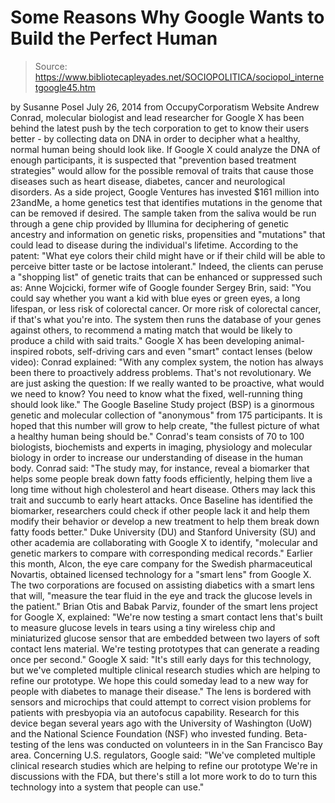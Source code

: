 # Some Reasons Why Google Wants to Build the Perfect Human

> Source: https://www.bibliotecapleyades.net/SOCIOPOLITICA/sociopol_internetgoogle45.htm

by Susanne Posel
July 26, 2014
from
OccupyCorporatism Website
Andrew Conrad, molecular biologist and
lead researcher for
Google X has
been behind the latest push by the tech corporation to get to know their
users better - by collecting data on DNA in order to decipher what a
healthy, normal human being should look like.
If Google X could analyze the DNA of enough
participants, it is suspected that "prevention based treatment strategies"
would allow for the possible removal of traits that cause those diseases
such as heart disease, diabetes, cancer and neurological disorders.
As a side project, Google Ventures has
invested $161
million into 23andMe, a home genetics test that identifies mutations in the
genome that can be removed if desired.
The sample taken from the saliva would be run
through a
gene chip provided by Illumina for deciphering of genetic ancestry and
information on genetic risks, propensities and "mutations" that could lead
to disease during the individual's lifetime.
According to the patent:
"What eye colors their child might have or
if their child will be able to perceive bitter taste or be lactose
intolerant."
Indeed, the clients can peruse a "shopping list"
of genetic traits that can be enhanced or suppressed such as:
Anne Wojcicki, former wife of Google founder
Sergey Brin, said:
"You could say whether you want a kid with
blue eyes or green eyes, a long lifespan, or less risk of colorectal
cancer. Or more risk of colorectal cancer, if that's what you're into.
The system then runs the database of your
genes against others, to recommend a mating match that would be likely
to produce a child with said traits."
Google X has
been developing animal-inspired
robots, self-driving cars and even "smart" contact lenses (below
video):
Conrad
explained:
"With any complex system, the notion has
always been there to proactively address problems. That's not
revolutionary.
We are just asking the question: If we really wanted to
be proactive, what would we need to know? You need to know what the
fixed, well-running thing should look like."
The Google Baseline Study project (BSP) is a
ginormous genetic and molecular collection of "anonymous" from 175
participants. It is hoped that this number will grow to help create,
"the fullest picture of what a healthy human
being should be."
Conrad's team consists of 70 to 100 biologists,
biochemists and experts in imaging, physiology and molecular biology in
order to increase our understanding of disease in the human body.
Conrad said:
"The study may, for instance,
reveal a biomarker that helps some people break down fatty foods
efficiently, helping them live a long time without high cholesterol and
heart disease.
Others may lack this trait and succumb to
early heart attacks. Once Baseline has identified the biomarker,
researchers could check if other people lack it and help them modify
their behavior or develop a new treatment to help them break down fatty
foods better."
Duke University (DU) and Stanford University
(SU) and other academia are
collaborating with Google X to identify,
"molecular and genetic markers to compare
with corresponding medical records."
Earlier this month, Alcon, the eye care company
for the Swedish pharmaceutical Novartis, obtained
licensed technology for a "smart lens" from Google X.
The two corporations are focused on
assisting diabetics with a smart lens that will,
"measure the tear fluid
in the eye and track the glucose levels in the patient."
Brian Otis and Babak Parviz, founder of the
smart lens project for Google X, explained:
"We're now testing a smart
contact lens that's built to measure glucose levels in tears using a tiny
wireless chip and miniaturized glucose sensor that are embedded between two
layers of soft contact lens material.
We're testing prototypes that can generate a
reading once per second."
Google X said:
"It's still early days for this technology,
but we've completed multiple clinical research studies which are helping
to refine our prototype. We hope this could someday lead to a new way
for people with diabetes to manage their disease."
The lens is bordered with sensors and microchips
that could attempt to correct vision problems for patients with presbyopia
via an autofocus capability.
Research for this device began
several years ago with the University of Washington (UoW) and the National
Science Foundation (NSF) who invested funding.
Beta-testing of the lens was conducted
on volunteers in in the San Francisco Bay area.
Concerning U.S. regulators, Google said:
"We've
completed multiple clinical research studies which are helping to refine our
prototype
We're in discussions with the FDA, but there's still a lot more
work to do to turn this technology into a system that people can use."
